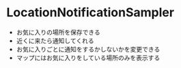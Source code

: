 # LocationNotificationSampler

- お気に入りの場所を保存できる
- 近くに来たら通知してくれる
- お気に入りごとに通知をするかしないかを変更できる
- マップにはお気に入りをしている場所のみを表示する
